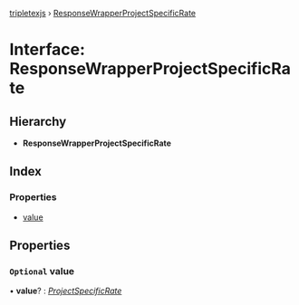 [tripletexjs](../README.md) › [ResponseWrapperProjectSpecificRate](responsewrapperprojectspecificrate.md)

# Interface: ResponseWrapperProjectSpecificRate

## Hierarchy

* **ResponseWrapperProjectSpecificRate**

## Index

### Properties

* [value](responsewrapperprojectspecificrate.md#optional-value)

## Properties

### `Optional` value

• **value**? : *[ProjectSpecificRate](projectspecificrate.md)*
